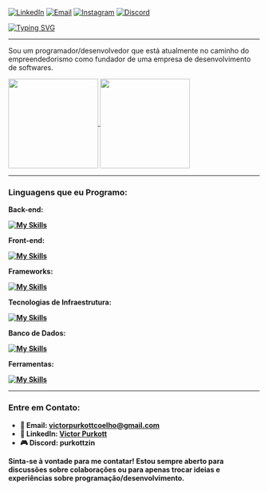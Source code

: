 [![LinkedIn](https://img.shields.io/badge/LinkedIn-blue?style=for-the-badge&logo=linkedin)](https://www.linkedin.com/in/victor-purkott-542183298/)
[![Email](https://img.shields.io/badge/Email-4D4D4D?style=for-the-badge&logo=gmail&logoColor=white)](mailto:victorpurkottcoelho@gmail.com)
[![Instagram](https://img.shields.io/badge/Instagram-8a3ab9?style=for-the-badge&logo=instagram&logoColor=white)](https://www.instagram.com/purkott_)
[![Discord](https://img.shields.io/badge/Discord-7289DA?style=for-the-badge&logo=discord&logoColor=white)](https://discordapp.com/users/purkottzin)

[![Typing SVG](https://readme-typing-svg.herokuapp.com?font=Fira+Code&size=39&duration=4000&color=3B95F7&left=true&vCenter=true&width=1500&lines=Olá!+Prazer+em+conhecê-lo+sou+o+Victor+Purkott;Sou+um+Developer;E+também+um+empreendedor)](https://git.io/typing-svg) <br><hr>

Sou um programador/desenvolvedor que está atualmente no caminho do empreendedorismo como fundador de uma empresa de desenvolvimento de softwares.

<a href="https://github.com/anuraghazra/github-readme-stats">
  <img height=180 align="center" src="https://github-readme-stats.vercel.app/api?username=VictorPurkott&theme=midnight-purple" />
</a>
<a href="https://github.com/anuraghazra/convoychat">
  <img height=180 align="center" src="https://github-readme-stats.vercel.app/api/top-langs?username=VictorPurkott&layout=compact&langs_count=8&card_width=300&theme=midnight-purple" />
</a><hr>

### Linguagens que eu Programo:
<p><b>Back-end:<b> </p>
  
[![My Skills](https://skillicons.dev/icons?i=cs,java,php)](https://skillicons.dev)<br>
<p><b>Front-end:<b> </p>

[![My Skills](https://skillicons.dev/icons?i=html,css,js,react)](https://skillicons.dev)<br>
<p><b>Frameworks:<b> </p>

[![My Skills](https://skillicons.dev/icons?i=bootstrap)](https://skillicons.dev)<br>
<p><b>Tecnologias de Infraestrutura:</b></p>

[![My Skills](https://skillicons.dev/icons?i=github,git)](https://skillicons.dev)<br>

<p><b>Banco de Dados:</b></p>

[![My Skills](https://skillicons.dev/icons?i=mysql,postgresql,sqlite)](https://skillicons.dev)<br>
<p><b>Ferramentas:</b></p>

[![My Skills](https://skillicons.dev/icons?i=vscode,visualstudio,figma)](https://skillicons.dev)<br><hr>

### Entre em Contato:
- 📧 Email: victorpurkottcoelho@gmail.com
- 🔗 LinkedIn: [Victor Purkott](https://www.linkedin.com/in/victor-purkott-542183298/)
- 🎮 Discord: purkottzin

**Sinta-se à vontade para me contatar! Estou sempre aberto para discussões sobre colaborações ou para apenas trocar ideias e experiências sobre programação/desenvolvimento.**
